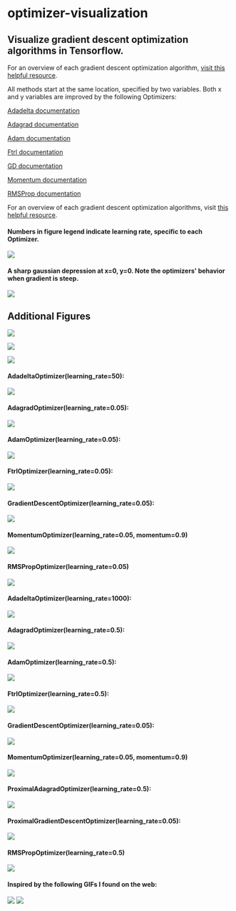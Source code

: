 # optimizer-visualization

## Visualize gradient descent optimization algorithms in Tensorflow.

For an overview of each gradient descent optimization algorithm, [visit this helpful resource](http://ruder.io/optimizing-gradient-descent/).

All methods start at the same location, specified by two variables. Both x and y variables are improved by the following Optimizers:

[Adadelta documentation](https://www.tensorflow.org/api_docs/python/tf/train/AdadeltaOptimizer)

[Adagrad documentation](https://www.tensorflow.org/api_docs/python/tf/train/AdagradOptimizer)

[Adam documentation](https://www.tensorflow.org/api_docs/python/tf/train/AdamOptimizer)

[Ftrl documentation](https://www.tensorflow.org/api_docs/python/tf/train/FtrlOptimizer)

[GD documentation](https://www.tensorflow.org/api_docs/python/tf/train/GradientDescentOptimizer)

[Momentum documentation](https://www.tensorflow.org/api_docs/python/tf/train/MomentumOptimizer)

[RMSProp documentation](https://www.tensorflow.org/api_docs/python/tf/train/RMSPropOptimizer)

For an overview of each gradient descent optimization algorithms, visit [this helpful resource](http://ruder.io/optimizing-gradient-descent/).

#### Numbers in figure legend indicate learning rate, specific to each Optimizer.
![](https://github.com/Jaewan-Yun/optimizer-visualization/blob/master/figures/movie5.gif)

#### A sharp gaussian depression at x=0, y=0. Note the optimizers' behavior when gradient is steep.
![](https://github.com/Jaewan-Yun/optimizer-visualization/blob/master/figures/movie6.gif)

## Additional Figures

![](https://github.com/Jaewan-Yun/optimizer-visualization/blob/master/figures/movie3.gif)

![](https://github.com/Jaewan-Yun/optimizer-visualization/blob/master/figures/movie2.gif)

![](https://github.com/Jaewan-Yun/optimizer-visualization/blob/master/figures/movie.gif)

#### AdadeltaOptimizer(learning_rate=50):
![](https://github.com/Jaewan-Yun/optimizer-visualization/blob/master/figures/AdadeltaOp_2.png)

#### AdagradOptimizer(learning_rate=0.05):
![](https://github.com/Jaewan-Yun/optimizer-visualization/blob/master/figures/AdagradOp_2.png)

#### AdamOptimizer(learning_rate=0.05):
![](https://github.com/Jaewan-Yun/optimizer-visualization/blob/master/figures/AdamOp_2.png)

#### FtrlOptimizer(learning_rate=0.05):
![](https://github.com/Jaewan-Yun/optimizer-visualization/blob/master/figures/FtrlOp_2.png)

#### GradientDescentOptimizer(learning_rate=0.05):
![](https://github.com/Jaewan-Yun/optimizer-visualization/blob/master/figures/GDOp_2.png)

#### MomentumOptimizer(learning_rate=0.05, momentum=0.9)
![](https://github.com/Jaewan-Yun/optimizer-visualization/blob/master/figures/MomentumOp_2.png)

#### RMSPropOptimizer(learning_rate=0.05)
![](https://github.com/Jaewan-Yun/optimizer-visualization/blob/master/figures/RMSPropOp_2.png)



#### AdadeltaOptimizer(learning_rate=1000):
![](https://github.com/Jaewan-Yun/optimizer-visualization/blob/master/figures/AdadeltaOp.png)

#### AdagradOptimizer(learning_rate=0.5):
![](https://github.com/Jaewan-Yun/optimizer-visualization/blob/master/figures/AdagradOp.png)

#### AdamOptimizer(learning_rate=0.5):
![](https://github.com/Jaewan-Yun/optimizer-visualization/blob/master/figures/AdamOp.png)

#### FtrlOptimizer(learning_rate=0.5):
![](https://github.com/Jaewan-Yun/optimizer-visualization/blob/master/figures/FtrlOp.png)

#### GradientDescentOptimizer(learning_rate=0.05):
![](https://github.com/Jaewan-Yun/optimizer-visualization/blob/master/figures/GDOp.png)

#### MomentumOptimizer(learning_rate=0.05, momentum=0.9)
![](https://github.com/Jaewan-Yun/optimizer-visualization/blob/master/figures/MomentumOp.png)

#### ProximalAdagradOptimizer(learning_rate=0.5):
![](https://github.com/Jaewan-Yun/optimizer-visualization/blob/master/figures/ProximalAdagradOp.png)

#### ProximalGradientDescentOptimizer(learning_rate=0.05):
![](https://github.com/Jaewan-Yun/optimizer-visualization/blob/master/figures/ProximalGDOp.png)

#### RMSPropOptimizer(learning_rate=0.5)
![](https://github.com/Jaewan-Yun/optimizer-visualization/blob/master/figures/RMSPropOp.png)



#### Inspired by the following GIFs I found on the web:
![](https://i.stack.imgur.com/qAx2i.gif)
![](https://i.stack.imgur.com/1obtV.gif)